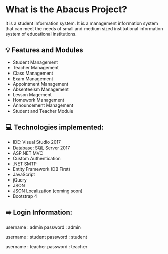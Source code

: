 
What is the Abacus Project?
=====================
It is a student information system. It is a management information system that can meet the needs of small and medium sized institutional information system of educational institutions.

## 💡 Features and Modules 

- Student Management
- Teacher Management
- Class Management
- Exam Management
- Appointment Management
- Absenteeism Management
- Lesson Magement
- Homework Management
- Announcement Management
- Student and Teacher Module

## 💻 Technologies implemented:

- IDE: Visual Studio 2017
- Database: SQL Server 2017
- ASP.NET MVC
 - Custom Authentication
 - .NET SMTP
- Entity Framework (DB First)
- JavaScript
- jQuery
- JSON
- JSON Localization (coming soon)
- Bootstrap 4

## ➡️ Login Information:

username : admin 
password : admin

username : student 
password : student

username : teacher 
password : teacher


